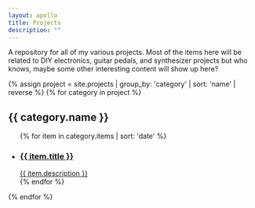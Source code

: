 ```yaml
---
layout: apollo
title: Projects
description: ""
---
```


A repository for all of my various projects. Most of the items here will be related to DIY electronics, guitar pedals, and synthesizer projects but who knows, maybe some other interesting content will show up here?

{% assign project = site.projects | group_by: 'category' | sort: 'name' | reverse %}
{% for category in project %}
<h2>{{ category.name }}</h2>
  <ul class="item-grid">
  {% for item in category.items | sort: 'date' %}
    <li>
      <a href="{{ item.url }}" title="{{ item.title }}">
        <div class="thumbnail" style="background-image: url('{{ item.image }}')"></div>
        <h3>{{ item.title }}</h3>
        <span>{{ item.description }}</span>
      </a>
    </li>
  {% endfor %}
  </ul>
{% endfor %}

<!-- {% assign project = site.projects | group_by: 'category' | sort: 'name' | reverse %}
{% for category in project %}
<h3>{{ category.name }}</h3>
<ul class="posts">
{% for item in category.items | sort: 'name' %}
<li class="gear">
<a href="{{ item.url }}" title="{{ item.title }}">{{ item.title }}</a>
<p>{{ item.description }}</p>
</li>
{% endfor %}
</ul>
{% endfor %}
-->
